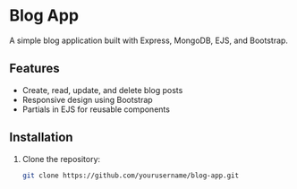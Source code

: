 # Blog App

A simple blog application built with Express, MongoDB, EJS, and Bootstrap.

## Features

- Create, read, update, and delete blog posts
- Responsive design using Bootstrap
- Partials in EJS for reusable components

## Installation

1. Clone the repository:
   ```sh
   git clone https://github.com/yourusername/blog-app.git

 
 
